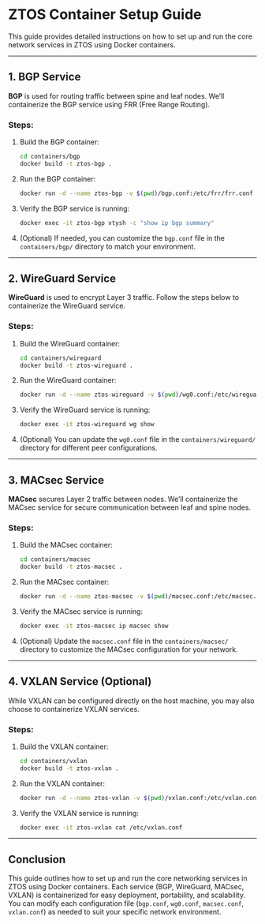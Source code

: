 # ZTOS Container Setup Guide

This guide provides detailed instructions on how to set up and run the core network services in ZTOS using Docker containers.

---

## 1. BGP Service

**BGP** is used for routing traffic between spine and leaf nodes. We’ll containerize the BGP service using FRR (Free Range Routing).

### Steps:

1. Build the BGP container:
	```bash
   cd containers/bgp
   docker build -t ztos-bgp .

2. Run the BGP container:
	```bash
   docker run -d --name ztos-bgp -v $(pwd)/bgp.conf:/etc/frr/frr.conf ztos-bgp

3. Verify the BGP service is running:
	```bash
   docker exec -it ztos-bgp vtysh -c "show ip bgp summary"

4. (Optional) If needed, you can customize the `bgp.conf` file in the `containers/bgp/` directory to match your environment.

---

## 2. WireGuard Service

**WireGuard** is used to encrypt Layer 3 traffic. Follow the steps below to containerize the WireGuard service.

### Steps:

1. Build the WireGuard container:
	```bash
   cd containers/wireguard
   docker build -t ztos-wireguard .

2. Run the WireGuard container:
	```bash
   docker run -d --name ztos-wireguard -v $(pwd)/wg0.conf:/etc/wireguard/wg0.conf ztos-wireguard

3. Verify the WireGuard service is running:
	```bash
   docker exec -it ztos-wireguard wg show

4. (Optional) You can update the `wg0.conf` file in the `containers/wireguard/` directory for different peer configurations.

---

## 3. MACsec Service

**MACsec** secures Layer 2 traffic between nodes. We’ll containerize the MACsec service for secure communication between leaf and spine nodes.

### Steps:

1. Build the MACsec container:
	```bash
   cd containers/macsec
   docker build -t ztos-macsec .

2. Run the MACsec container:
	```bash
   docker run -d --name ztos-macsec -v $(pwd)/macsec.conf:/etc/macsec.conf ztos-macsec

3. Verify the MACsec service is running:
	```bash
   docker exec -it ztos-macsec ip macsec show

4. (Optional) Update the `macsec.conf` file in the `containers/macsec/` directory to customize the MACsec configuration for your network.

---

## 4. VXLAN Service (Optional)

While VXLAN can be configured directly on the host machine, you may also choose to containerize VXLAN services.

### Steps:

1. Build the VXLAN container:
	```bash
   cd containers/vxlan
   docker build -t ztos-vxlan .

2. Run the VXLAN container:
	```bash
   docker run -d --name ztos-vxlan -v $(pwd)/vxlan.conf:/etc/vxlan.conf ztos-vxlan

3. Verify the VXLAN service is running:
	```bash
   docker exec -it ztos-vxlan cat /etc/vxlan.conf

---

## Conclusion

This guide outlines how to set up and run the core networking services in ZTOS using Docker containers. Each service (BGP, WireGuard, MACsec, VXLAN) is containerized for easy deployment, portability, and scalability. You can modify each configuration file (`bgp.conf`, `wg0.conf`, `macsec.conf`, `vxlan.conf`) as needed to suit your specific network environment.
